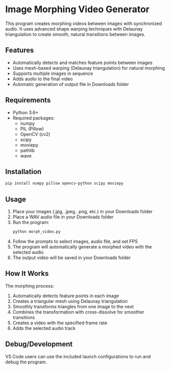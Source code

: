 # Image Morphing Video Generator

This program creates morphing videos between images with synchronized audio. It uses advanced shape warping techniques with Delaunay triangulation to create smooth, natural transitions between images.

## Features

- Automatically detects and matches feature points between images
- Uses mesh-based warping (Delaunay triangulation) for natural morphing
- Supports multiple images in sequence
- Adds audio to the final video
- Automatic generation of output file in Downloads folder

## Requirements

- Python 3.6+
- Required packages:
  - numpy
  - PIL (Pillow)
  - OpenCV (cv2)
  - scipy
  - moviepy
  - pathlib
  - wave

## Installation

```bash
pip install numpy pillow opencv-python scipy moviepy
```

## Usage

1. Place your images (.jpg, .jpeg, .png, etc.) in your Downloads folder
2. Place a WAV audio file in your Downloads folder
3. Run the program:
   ```bash
   python morph_video.py
   ```
4. Follow the prompts to select images, audio file, and set FPS
5. The program will automatically generate a morphed video with the selected audio
6. The output video will be saved in your Downloads folder

## How It Works

The morphing process:
1. Automatically detects feature points in each image
2. Creates a triangular mesh using Delaunay triangulation
3. Smoothly transforms triangles from one image to the next
4. Combines the transformation with cross-dissolve for smoother transitions
5. Creates a video with the specified frame rate
6. Adds the selected audio track

## Debug/Development

VS Code users can use the included launch configurations to run and debug the program.
